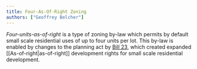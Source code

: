 ```yaml
---
title: Four-As-Of-Right Zoning
authors: ["Geoffrey Belcher"]
---
```


_Four-units-as-of-right_ is a type of zoning by-law which permits by default small scale residential uses of up to four units per lot. This by-law is enabled by changes to the planning act by [Bill 23](app://obsidian.md/More%20Homes%20Built%20Faster%20Act), which created expanded [[As-of-right|as-of-right]] development rights for small scale residential development.
